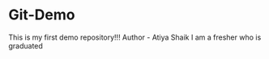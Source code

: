 # Git-Demo
This is my first demo repository!!!
Author - Atiya Shaik
I am a fresher who is graduated
